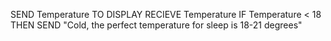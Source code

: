 SEND Temperature TO DISPLAY
RECIEVE Temperature
IF Temperature < 18 THEN
SEND "Cold, the perfect temperature for sleep is 18-21 degrees"

